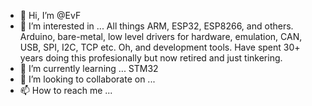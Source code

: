 - 👋 Hi, I’m @EvF
- 👀 I’m interested in ... All things ARM, ESP32, ESP8266, and others. Arduino, bare-metal, low level drivers for hardware, emulation, CAN, USB, SPI, I2C, TCP etc. Oh, and development tools.
Have spent 30+ years doing this profesionally but now retired and just tinkering.
- 🌱 I’m currently learning ... STM32
- 💞️ I’m looking to collaborate on ...
- 📫 How to reach me ...

<!---
EvF/EvF is a ✨ special ✨ repository because its `README.md` (this file) appears on your GitHub profile.
You can click the Preview link to take a look at your changes.
--->
